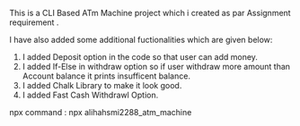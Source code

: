This is a CLI Based ATm Machine project which i created as par Assignment requirement .

I have also added some additional fuctionalities which are given below:
1) I added Deposit option in the code so that user can add money.
2) I added If-Else in withdraw option so if user withdraw more amount than Account balance it prints insufficent balance.
3) I added Chalk Library to make it look good.
4) I added Fast Cash Withdrawl Option.

npx command : npx alihahsmi2288_atm_machine

